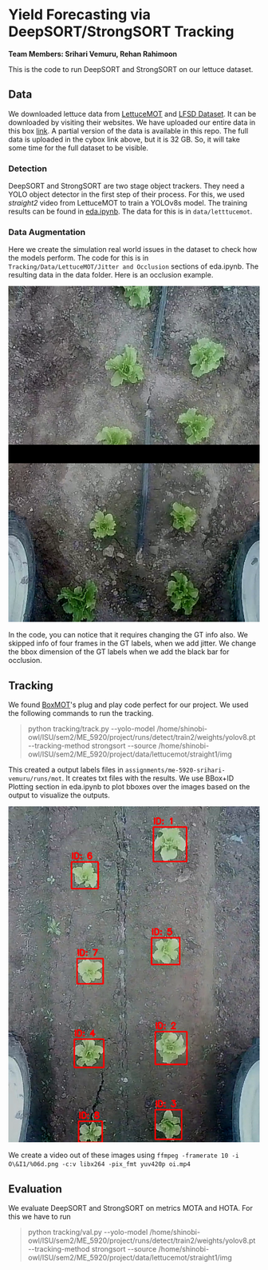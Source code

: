
  

# Yield Forecasting via DeepSORT/StrongSORT Tracking

  

**Team Members: Srihari Vemuru, Rehan Rahimoon**

  

This is the code to run DeepSORT and StrongSORT on our lettuce dataset.

  

## Data

  

We downloaded lettuce data from [LettuceMOT](https://www.frontiersin.org/journals/plant-science/articles/10.3389/fpls.2022.1047356/full) and [LFSD Dataset](https://ieee-dataport.org/documents/lfsd-dataset). It can be downloaded by visiting their websites. We have uploaded our entire data in this box [link](https://iastate.box.com/s/cpynvlcsrkhvk1nycl1ezc5toa4upwcn). A partial version of the data is available in this repo. The full data is uploaded in the cybox link above, but it is 32 GB. So, it will take some time for the full dataset to be visible.

  

### Detection

  

DeepSORT and StrongSORT are two stage object trackers. They need a YOLO object detector in the first step of their process. For this, we used *straight2* video from LettuceMOT to train a YOLOv8s model. The training results can be found in [eda.ipynb](eda.ipynb). The data for this is in `data/letttucemot`.

  

### Data Augmentation

  

Here we create the simulation real world issues in the dataset to check how the models perform. The code for this is in `Tracking/Data/LettuceMOT/Jitter and Occlusion` sections of eda.ipynb. The resulting data in the data folder. Here is an occlusion example.

  

![alt text](examples/000002.png)

  

In the code, you can notice that it requires changing the GT info also. We skipped info of four frames in the GT labels, when we add jitter. We change the bbox dimension of the GT labels when we add the black bar for occlusion.

  

## Tracking

We found [BoxMOT](https://github.com/mikel-brostrom/boxmot.git)'s plug and play code perfect for our project. We used the following commands to run the tracking.

  

> python tracking/track.py --yolo-model /home/shinobi-owl/ISU/sem2/ME_5920/project/runs/detect/train2/weights/yolov8.pt --tracking-method strongsort --source /home/shinobi-owl/ISU/sem2/ME_5920/project/data/lettucemot/straight1/img

  

This created a output labels files in `assignments/me-5920-srihari-vemuru/runs/mot`. It creates txt files with the results. We use BBox+ID Plotting section in eda.ipynb to plot bboxes over the images based on the output to visualize the outputs.

  

![alt text](examples/000003.png)

  

We create a video out of these images using `ffmpeg -framerate 10 -i O\&I1/%06d.png -c:v libx264 -pix_fmt yuv420p oi.mp4`

## Evaluation
We evaluate DeepSORT and StrongSORT on metrics MOTA and HOTA. For this we have to run 
> python tracking/val.py --yolo-model /home/shinobi-owl/ISU/sem2/ME_5920/project/runs/detect/train2/weights/yolov8.pt --tracking-method strongsort --source /home/shinobi-owl/ISU/sem2/ME_5920/project/data/lettucemot/straight1/img